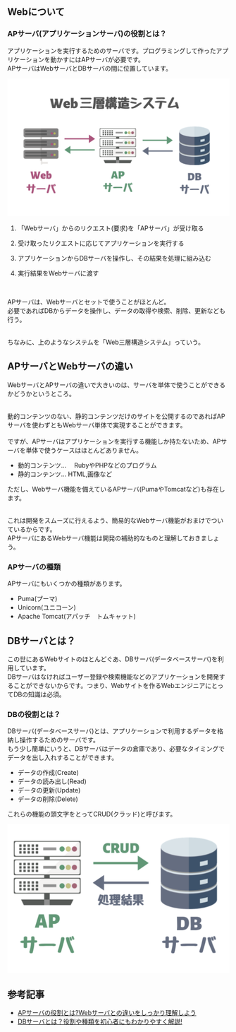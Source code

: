 

## Webについて


### APサーバ(アプリケーションサーバ)の役割とは？

アプリケーションを実行するためのサーバです。プログラミングして作ったアプリケーションを動かすにはAPサーバが必要です。<br>
APサーバはWebサーバとDBサーバの間に位置しています。


![md](../img/APserver.jpg)



1. 「Webサーバ」からのリクエスト(要求)を「APサーバ」が受け取る

2. 受け取ったリクエストに応じてアプリケーションを実行する

3. アプリケーションからDBサーバを操作し、その結果を処理に組み込む

4. 実行結果をWebサーバに渡す

<br>

APサーバは、Webサーバとセットで使うことがほとんど。<br>
必要であればDBからデータを操作し、データの取得や検索、削除、更新なども行う。<br>

<br>
ちなみに、上のようなシステムを「Web三層構造システム」っていう。


<br>

## APサーバとWebサーバの違い


WebサーバとAPサーバの違いで大きいのは、サーバを単体で使うことができるかどうかというところ。<br>

<br>
動的コンテンツのない、静的コンテンツだけのサイトを公開するのであればAPサーバを使わずともWebサーバ単体で実現することができます。<br>

<br>
ですが、APサーバはアプリケーションを実行する機能しか持たないため、APサーバを単体で使うケースはほとんどありません。

<br>


- 動的コンテンツ... 　RubyやPHPなどのプログラム
- 静的コンテンツ...   HTML,画像など

ただし、Webサーバ機能を備えているAPサーバ(PumaやTomcatなど)も存在します。<br>
<br>

これは開発をスムーズに行えるよう、簡易的なWebサーバ機能がおまけでついているからです。<br>
APサーバにあるWebサーバ機能は開発の補助的なものと理解しておきましょう。

### APサーバの種類

APサーバにもいくつかの種類があります。

- Puma(プーマ)
- Unicorn(ユニコーン)
- Apache Tomcat(アパッチ　トムキャット)





## DBサーバとは？


この世にあるWebサイトのほとんどぐあ、DBサーバ(データベースサーバ)を利用しています。<br>
DBサーバはなければユーザー登録や検索機能などのアプリケーションを開発することができないからです。つまり、Webサイトを作るWebエンジニアにとってDBの知識は必須。


### DBの役割とは？

DBサーバ(データベースサーバ)とは、アプリケーションで利用するデータを格納し操作するためのサーバです。<br>
もう少し簡単にいうと、DBサーバはデータの倉庫であり、必要なタイミングでデータを出し入れすることができます。

- データの作成(Create)
- データの読み出し(Read)
- データの更新(Update)
- データの削除(Delete)

これらの機能の頭文字をとってCRUD(クラッド)と呼びます。


![md](../img/crud.jpg)














## 参考記事


- <a href="https://kitsune-programming.com/ap-server-summary">APサーバの役割とは?Webサーバとの違いをしっかり理解しよう</a>
- <a href="https://kitsune-programming.com/db-server-summary">DBサーバとは？役割や種類を初心者にもわかりやすく解説!</a>





